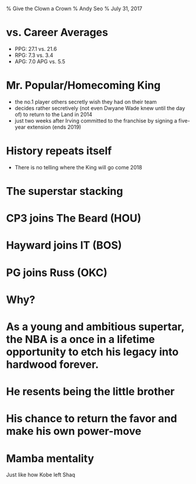 % Give the Clown a Crown 
% Andy Seo
% July 31, 2017   

# vs. Career Averages 
* PPG: 27.1 vs. 21.6
* RPG: 7.3 vs. 3.4
* APG: 7.0 APG vs. 5.5

# Mr. Popular/Homecoming King
* the no.1 player others secretly wish they had on their team
* decides rather secretively (not even Dwyane Wade knew until the day of) to return to the Land in 2014
* just two weeks after Irving committed to the franchise by signing a five-year extension (ends 2019)

# History repeats itself
* There is no telling where the King will go come 2018 

# The superstar stacking
# CP3 joins The Beard (HOU)
# Hayward joins IT (BOS)
# PG joins Russ (OKC)

# Why?

# As a young and ambitious supertar, the NBA is a once in a lifetime opportunity to etch his legacy into hardwood forever.
#  He resents being the little brother 
#  His chance to return the favor and make his own power-move
# Mamba mentality
Just like how Kobe left Shaq



